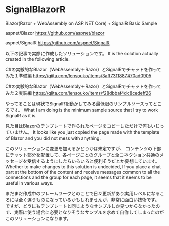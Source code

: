 # SignalBlazorR
Blazor(Razor + WebAssembly on ASP.NET Core) + SignalR Basic Sample

aspnet/Blazor
https://github.com/aspnet/blazor

aspnet/SignalR
https://github.com/aspnet/SignalR

以下の記事で実際に作成したソリューションです。
It is the solution actually created in the following article.

C#の実験的なBlazor（WebAssembly＋Razor）とSignalRでチャットを作ってみた１準備編
https://qiita.com/lensouko/items/3aff7311887470ad0905

C#の実験的なBlazor（WebAssembly＋Razor）とSignalRでチャットを作ってみた２実装編
https://qiita.com/lensouko/items/f28dbbaf4dc8cedeff26

やってることは現状でSignalRを動かしてみる最低限のサンプルソースってところです。
What I am doing is the minimum sample source that I try to work SignalR as it is.

見た目はBlazorのテンプレートで作られたページをコピーしただけで何もいじっていません。
It looks like you just copied the page made with the template of Blazor and you did not mess with anything.

このソリューションに変更を加えるかどうかは未定ですが、
コンテンツの下部にチャット部分を配置して、各ページごとのグループと全コネクション共通のメッセージを受信するようにしたらいろいろと便利そうだとか妄想しています。
Whether to make changes to this solution is undecided,
If you place a chat part at the bottom of the content and receive messages common to all the connections and the group for each page, it seems that it seems to be useful in various ways.

まだまだ作成中のフレームワークとのことで日々更新があり実用レベルになるころには全く違うものになっているかもしれませんが、非常に面白い技術です。
ですが、どうにもテンプレートと同じようなサンプルしか見つからなかったので、実際に使う場合に必要となりそうなサンプルを求めて自作してしまったのがこのソリューションになります。
